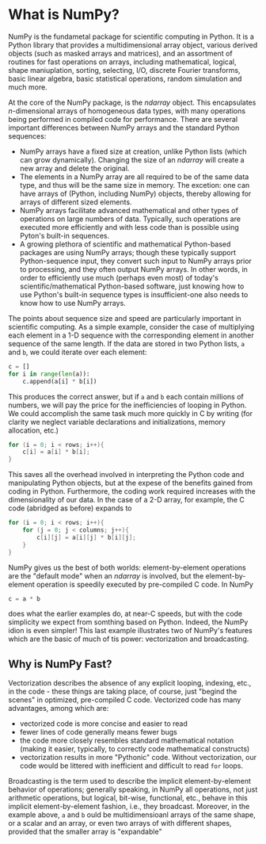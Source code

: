 # What is NumPy?

NumPy is the fundametal package for scientific computing in Python. It is a Python library that provides a multidimensional array object, various derived objects (such as masked arrays and matrices), and an assortment of routines for fast operations on arrays, including mathematical, logical, shape maniuplation, sorting, selecting, I/O, discrete Fourier transforms, basic linear algebra, basic statistical operations, random simulation and much more.

At the core of the NumPy package, is the *ndarray* object. This encapsulates *n*-dimensional arrays of homogeneous data types, with many operations being performed in compiled code for performance. There are several important differences between NumPy arrays and the standard Python sequences:

- NumPy arrays have a fixed size at creation, unlike Python lists (which can grow dynamically). Changing the size of an *ndarray* will create a new array and delete the original.
- The elements in a NumPy array are all required to be of the same data type, and thus will be the same size in memory. The excetion: one can have arrays of (Python, including NumPy) objects, thereby allowing for arrays of different sized elements.
- NumPy arrays facilitate advanced mathematical and other types of operations on large numbers of data. Typically, such operations are executed more efficiently and with less code than is possible using Pyton's built-in sequences.
- A growing plethora of scientific and mathematical Python-based packages are using NumPy arrays; though these typically support Python-sequence input, they convert such input to NumPy arrays prior to processing, and they often output NumPy arrays. In other words, in order to efficiently use much (perhaps even most) of today's scientific/mathematical Python-based software, just knowing how to use Python's built-in sequence types is insufficient-one also needs to know how to use NumPy arrays.

The points about sequence size and speed are particularly important in scientific computing. As a simple example, consider the case of multiplying each element in a 1-D sequence with the corresponding element in another sequence of the same length. If the data are stored in two Python lists, `a` and `b`, we could iterate over each element:

```python
c = []
for i in range(len(a)):
	c.append(a[i] * b[i])
```

This produces the correct answer, but if `a` and `b` each contain millions of numbers, we will pay the price for the inefficiencies of looping in Python. We could accomplish the same task much more quickly in C by writing (for clarity we neglect variable declarations and initializations, memory allocation, etc.)

```C
for (i = 0; i < rows; i++){
	c[i] = a[i] * b[i];
}
```

This saves all the overhead involved in interpreting the Python code and manipulating Python objects, but at the expese of the benefits gained from coding in Python. Furthermore, the coding work required increases with the dimensionality of our data. In the case of a 2-D array, for example, the C code (abridged as before) expands to

```C
for (i = 0; i < rows; i++){
	for (j = 0; j < columns; j++){
		c[i][j] = a[i][j] * b[i][j];
	}
}
```

NumPy gives us the best of both worlds: element-by-element operations are the "default mode" when an *ndarray* is involved, but the element-by-element operation is speedily executed by pre-compiled C code. In NumPy

```Python
c = a * b
```

does what the earlier examples do, at near-C speeds, but with the code simplicity we expect from somthing based on Python. Indeed, the NumPy idion is even simpler! This last example illustrates two of NumPy's features which are the basic of much of tis power: vectorization and broadcasting.

## Why is NumPy Fast?

Vectorization describes the absence of any explicit looping, indexing, etc., in the code - these things are taking place, of course, just "begind the scenes" in optimized, pre-compiled C code. Vectorized code has many advantages, among which are:

- vectorized code is more concise and easier to read
- fewer lines of code generally means fewer bugs
- the code more closely resembles standard mathematical notation (making it easier, typically, to correctly code mathematical constructs)
- vectorization results in more "Pythonic" code. Without vectorization, our code would be littered with inefficient and difficult to read `for` loops.

Broadcasting is the term used to describe the implicit element-by-element behavior of operations; generally speaking, in NumPy all operations, not just arithmetic operations, but logical, bit-wise, functional, etc., behave in this implicit element-by-element fashion, i.e., they broadcast. Moreover, in the example above, `a` and `b` ould be multidimensioanl arrays of the same shape, or a scalar and an array, or even two arrays of with different shapes, provided that the smaller array is "expandable"